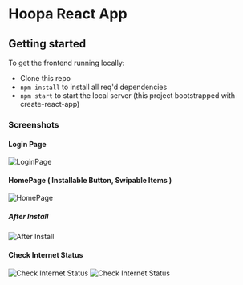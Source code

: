 # Hoopa React App 

## Getting started
To get the frontend running locally:

- Clone this repo
- `npm install` to install all req'd dependencies
- `npm start` to start the local server (this project bootstrapped with create-react-app)

### Screenshots
#### Login Page
![LoginPage](https://s18.picofile.com/file/8440888868/LoginPage.png "LoginPage")
#### HomePage ( Installable Button, Swipable Items )
![HomePage](https://s18.picofile.com/file/8440888834/HomePage.png "HomePage")
##### After Install 
![After Install](https://s19.picofile.com/file/8440888850/HomePage_Normal.png "After Install")
#### Check Internet Status
![Check Internet Status](https://s19.picofile.com/file/8440888934/NoInternet.png "Check Internet Status")
![Check Internet Status](https://s19.picofile.com/file/8440888942/BackInternet.png "Check Internet Status")
